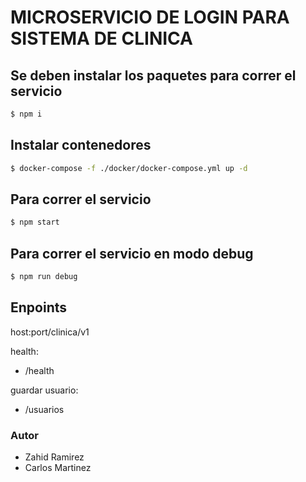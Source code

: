 # MICROSERVICIO DE LOGIN PARA SISTEMA DE CLINICA

## Se deben instalar los paquetes para correr el servicio
```bash
$ npm i
```

## Instalar contenedores
```bash
$ docker-compose -f ./docker/docker-compose.yml up -d
```

## Para correr el servicio
```bash	
$ npm start
````
## Para correr el servicio en modo debug
```bash	
$ npm run debug
````
## Enpoints

host:port/clinica/v1

 health:
   - /health
  
  guardar usuario:
  - /usuarios

### Autor
- Zahid Ramirez
- Carlos Martinez
